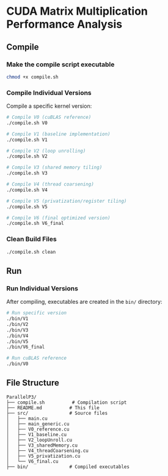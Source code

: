 # CUDA Matrix Multiplication Performance Analysis

## Compile

### Make the compile script executable
```bash
chmod +x compile.sh
```

### Compile Individual Versions

Compile a specific kernel version:
```bash
# Compile V0 (cuBLAS reference)
./compile.sh V0

# Compile V1 (baseline implementation)
./compile.sh V1

# Compile V2 (loop unrolling)
./compile.sh V2

# Compile V3 (shared memory tiling)
./compile.sh V3

# Compile V4 (thread coarsening)
./compile.sh V4

# Compile V5 (privatization/register tiling)
./compile.sh V5

# Compile V6 (final optimized version)
./compile.sh V6_final
```

### Clean Build Files
```bash
./compile.sh clean
```

## Run

### Run Individual Versions

After compiling, executables are created in the `bin/` directory:

```bash
# Run specific version
./bin/V1
./bin/V2
./bin/V3
./bin/V4
./bin/V5
./bin/V6_final

# Run cuBLAS reference
./bin/V0
```

## File Structure
```
ParallelP3/
├── compile.sh          # Compilation script
├── README.md          # This file
├── src/               # Source files
│   ├── main.cu
│   ├── main_generic.cu
│   ├── V0_reference.cu
│   ├── V1_baseline.cu
│   ├── V2_loopUnroll.cu
│   ├── V3_sharedMemory.cu
│   ├── V4_threadCoarsening.cu
│   ├── V5_privatization.cu
│   └── V6_final.cu
├── bin/               # Compiled executables
```

